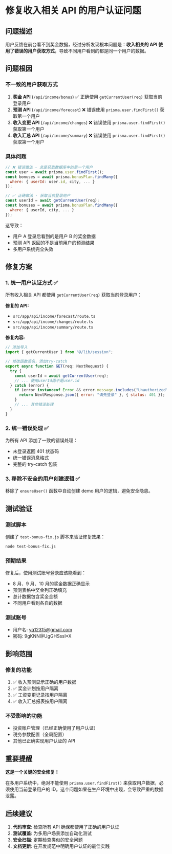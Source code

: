 # 修复收入相关 API 的用户认证问题

## 问题描述

用户反馈在前台看不到奖金数据，经过分析发现根本问题是：**收入相关的 API 使用了错误的用户获取方式**，导致不同用户看到的都是同一个用户的数据。

## 问题根因

### 不一致的用户获取方式

1. **奖金 API** (`/api/income/bonus`) ✅ 正确使用 `getCurrentUser(req)` 获取当前登录用户
2. **预测 API** (`/api/income/forecast`) ❌ 错误使用 `prisma.user.findFirst()` 获取第一个用户
3. **收入变更 API** (`/api/income/changes`) ❌ 错误使用 `prisma.user.findFirst()` 获取第一个用户
4. **收入汇总 API** (`/api/income/summary`) ❌ 错误使用 `prisma.user.findFirst()` 获取第一个用户

### 具体问题

```javascript
// ❌ 错误做法 - 总是获取数据库中的第一个用户
const user = await prisma.user.findFirst();
const bonuses = await prisma.bonusPlan.findMany({
  where: { userId: user.id, city, ... }
});

// ✅ 正确做法 - 获取当前登录用户
const userId = await getCurrentUser(req);
const bonuses = await prisma.bonusPlan.findMany({
  where: { userId, city, ... }
});
```

这导致：

- 用户 A 登录后看到的是用户 B 的奖金数据
- 预测 API 返回的不是当前用户的预测结果
- 多用户系统完全失效

## 修复方案

### 1. 统一用户认证方式 ✅

所有收入相关 API 都使用 `getCurrentUser(req)` 获取当前登录用户：

**修复的 API:**

- `src/app/api/income/forecast/route.ts`
- `src/app/api/income/changes/route.ts`
- `src/app/api/income/summary/route.ts`

**修复内容:**

```javascript
// 添加导入
import { getCurrentUser } from "@/lib/session";

// 修改函数签名，添加try-catch
export async function GET(req: NextRequest) {
  try {
    const userId = await getCurrentUser(req);
    // ... 使用userId而不是user.id
  } catch (error) {
    if (error instanceof Error && error.message.includes("Unauthorized")) {
      return NextResponse.json({ error: "请先登录" }, { status: 401 });
    }
    // ... 其他错误处理
  }
}
```

### 2. 统一错误处理 ✅

为所有 API 添加了一致的错误处理：

- 未登录返回 401 状态码
- 统一错误消息格式
- 完整的 try-catch 包装

### 3. 移除不安全的用户创建逻辑 ✅

移除了 `ensureUser()` 函数中自动创建 demo 用户的逻辑，避免安全隐患。

## 测试验证

### 测试脚本

创建了 `test-bonus-fix.js` 脚本来验证修复效果：

```bash
node test-bonus-fix.js
```

### 预期结果

修复后，使用测试账号登录应该能看到：

- 8 月、9 月、10 月的奖金数据正确显示
- 预测表格中奖金列正确填充
- 总计数据包含奖金金额
- 不同用户看到各自的数据

### 测试账号

- 用户名: yq12315@gmail.com
- 密码: 9gKNN@UgGHSssI\*X

## 影响范围

### 修复的功能

1. ✅ 收入预测显示正确的用户数据
2. ✅ 奖金计划按用户隔离
3. ✅ 工资变更记录按用户隔离
4. ✅ 收入汇总报表按用户隔离

### 不受影响的功能

- 投资账户管理（已经正确使用了用户认证）
- 税务参数配置（全局配置）
- 其他已正确实现用户认证的 API

## 重要提醒

**这是一个关键的安全修复！**

在多用户系统中，绝对不能使用 `prisma.user.findFirst()` 来获取用户数据，必须使用当前登录用户的 ID。这个问题如果在生产环境中出现，会导致严重的数据泄露。

## 后续建议

1. **代码审查**: 检查所有 API 确保都使用了正确的用户认证
2. **测试覆盖**: 为多用户场景添加自动化测试
3. **安全扫描**: 定期检查类似的安全问题
4. **文档更新**: 在开发规范中明确用户认证的最佳实践
